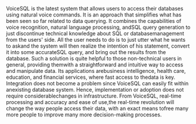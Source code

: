 VoiceSQL is the latest system that allows users to access their databases using natural voice commands. 
It is an approach that simplifies what has been seen so far related to data querying. 
It combines the capabilities of voice recognition, natural language processing, andSQL query generation to just discontinue technical knowledge about SQL or databasemanagement from the users' side.
All the user needs to do is to just utter what he wants to askand the system will then realize the intention of his statement, convert it into some accurateSQL query, and bring out the results from the database.
Such a solution is quite helpful to those non-technical users in general, providing themwith a straightforward and intuitive way to access and manipulate data.
Its applications arebusiness intelligence, health care, education, and financial services, where fast access to thedata is key.
Integration does not become a problem since VoiceSQL can easily fit within anexisting database system.
Hence, implementation or adoption does not require considerablechanges in infrastructure.
From VoiceSQL, real-time processing and accuracy and ease of use,the real-time revolution will change the way people access their data, with an exact means tofree many more people to improve many more decision-making processes.
